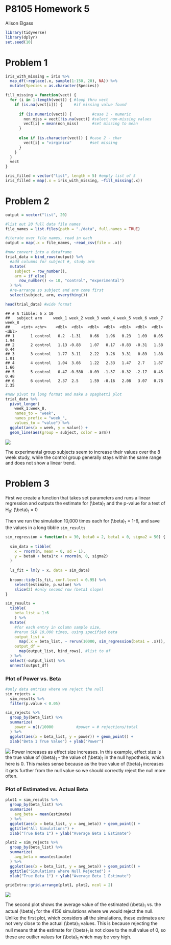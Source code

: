 P8105 Homework 5
================
Alison Elgass

``` r
library(tidyverse)
library(dplyr)
set.seed(10)
```

# Problem 1

``` r
iris_with_missing = iris %>% 
  map_df(~replace(.x, sample(1:150, 20), NA)) %>%
  mutate(Species = as.character(Species))

fill_missing = function(vect) {
  for (i in 1:length(vect)) { #loop thru vect
    if (is.na(vect[i])) {     #if missing value found
     
      if (is.numeric(vect)) {         #case 1 - numeric
        non_miss = vect[!is.na(vect)] #select non-missing values
        vect[i] = mean(non_miss)      #set missing to mean
      } 
      
      else if (is.character(vect)) { #case 2 - char
        vect[i] = "virginica"        #set missing
      }
    }
  }
  vect
}

iris_filled = vector("list", length = 5) #empty list of 5
iris_filled = map(.x = iris_with_missing, ~fill_missing(.x))
```

# Problem 2

``` r
output = vector("list", 20)

#list out 20 full data file names
file_names = list.files(path = "./data", full.names = TRUE)

#iterate over file names, read in each
output = map(.x = file_names, ~read_csv(file = .x))

#now convert into a dataframe
trial_data = bind_rows(output) %>% 
  #add columns for subject #, study arm
  mutate(
    subject = row_number(),
    arm = if_else(
      row_number() <= 10, "control", "experimental")
  ) %>% 
  #re-arrange so subject and arm come first
  select(subject, arm, everything())

head(trial_data) #wide format
```

    ## # A tibble: 6 x 10
    ##   subject arm     week_1 week_2 week_3 week_4 week_5 week_6 week_7 week_8
    ##     <int> <chr>    <dbl>  <dbl>  <dbl>  <dbl>  <dbl>  <dbl>  <dbl>  <dbl>
    ## 1       1 control   0.2  -1.31    0.66   1.96   0.23   1.09   0.05   1.94
    ## 2       2 control   1.13 -0.88    1.07   0.17  -0.83  -0.31   1.58   0.44
    ## 3       3 control   1.77  3.11    2.22   3.26   3.31   0.89   1.88   1.01
    ## 4       4 control   1.04  3.66    1.22   2.33   1.47   2.7    1.87   1.66
    ## 5       5 control   0.47 -0.580  -0.09  -1.37  -0.32  -2.17   0.45   0.48
    ## 6       6 control   2.37  2.5     1.59  -0.16   2.08   3.07   0.78   2.35

``` r
#now pivot to long format and make a spaghetti plot
trial_data %>% 
  pivot_longer(
    week_1:week_8,
    names_to = "week",
    names_prefix = "week_",
    values_to = "value") %>% 
  ggplot(aes(x = week, y = value)) +
  geom_line(aes(group = subject, color = arm))
```

![](p8105_hw5_are2132_files/figure-gfm/unnamed-chunk-3-1.png)<!-- -->

The experimental group subjects seem to increase their values over the 8
week study, while the control group generally stays within the same
range and does not show a linear trend.

# Problem 3

First we create a function that takes set parameters and runs a linear
regression and outputs the estimate for \(\beta\)<sub>1</sub> and the
p-value for a test of H<sub>0</sub>: \(\beta\)<sub>1</sub> = 0

Then we run the simulation 10,000 times each for \(\beta\)<sub>1</sub> =
1-6, and save the values in a long tibble `sim_results`

``` r
sim_regression = function(n = 30, beta0 = 2, beta1 = 0, sigma2 = 50) {
  
  sim_data = tibble(
    x = rnorm(n, mean = 0, sd = 1),
    y = beta0 + beta1*x + rnorm(n, 0, sigma2) 
  )
  
  ls_fit = lm(y ~ x, data = sim_data)
  
  broom::tidy(ls_fit, conf.level = 0.95) %>% 
    select(estimate, p.value) %>% 
    slice(2) #only second row (beta1 slope)
}

sim_results = 
  tibble(
    beta_list = 1:6
    ) %>% 
  mutate(
    #for each entry in column sample size,
    #rerun SLR 10,000 times, using specified beta
    output_list = 
      map(.x = beta_list, ~ rerun(10000, sim_regression(beta1 = .x))),
    output_df = 
      map(output_list, bind_rows), #list to df
  ) %>% 
  select(-output_list) %>% 
  unnest(output_df)
```

### Plot of Power vs. Beta

``` r
#only data entries where we reject the null
sim_rejects = 
  sim_results %>% 
  filter(p.value < 0.05)

sim_rejects %>% 
  group_by(beta_list) %>%
  summarize(
    power = n()/10000          #power = # rejections/total
  ) %>% 
  ggplot(aes(x = beta_list, y = power)) + geom_point() +
  xlab("Beta 1 True Value") + ylab("Power")
```

![](p8105_hw5_are2132_files/figure-gfm/unnamed-chunk-5-1.png)<!-- -->
Power increases as effect size increases. In this example, effect size
is the true value of \(\beta\)<sub>1</sub> - the value of
\(\beta\)<sub>1</sub> in the null hypothesis, which here is 0. This
makes sense because as the true value of \(\beta\)<sub>1</sub> increases
it gets further from the null value so we should correctly reject the
null more often.

### Plot of Estimated vs. Actual Beta

``` r
plot1 = sim_results %>% 
  group_by(beta_list) %>% 
  summarize(
    avg_beta = mean(estimate)
  ) %>% 
  ggplot(aes(x = beta_list, y = avg_beta)) + geom_point() +
  ggtitle("All Simulations") +
  xlab("True Beta 1") + ylab("Average Beta 1 Estimate")

plot2 = sim_rejects %>% 
  group_by(beta_list) %>% 
  summarize(
    avg_beta = mean(estimate)
  ) %>% 
  ggplot(aes(x = beta_list, y = avg_beta)) + geom_point() +
  ggtitle("Simulations where Null Rejected") +
  xlab("True Beta 1") + ylab("Average Beta 1 Estimate")

gridExtra::grid.arrange(plot1, plot2, ncol = 2)
```

![](p8105_hw5_are2132_files/figure-gfm/unnamed-chunk-6-1.png)<!-- -->

The second plot shows the average value of the estimated
\(\beta\)<sub>1</sub> vs. the actual \(\beta\)<sub>1</sub> for the 4156
simulations where we would reject the null. Unlike the first plot, which
considers all the simulations, these estimates are not very close to the
actual \(\beta\)<sub>1</sub> values. This is because rejecting the null
means that the estimate for \(\beta\)<sub>1</sub> is not close to the
null value of 0, so these are outlier values for \(\beta\)<sub>1</sub>
which may be very high.
